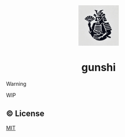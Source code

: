 <p align="center">
	<img width="110" src="./assets/logo.webp">
</p>
<h1 align="center">
	gunshi
</h1>

> [!WARNING]
> WIP

## ©️ License

[MIT](http://opensource.org/licenses/MIT)
